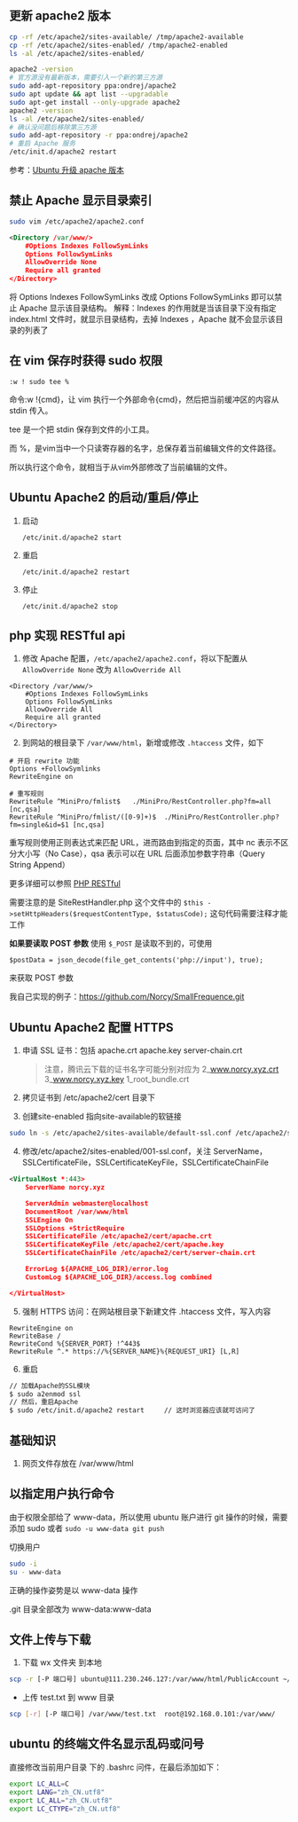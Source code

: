 ## 更新 apache2 版本
```sh
cp -rf /etc/apache2/sites-available/ /tmp/apache2-available
cp -rf /etc/apache2/sites-enabled/ /tmp/apache2-enabled
ls -al /etc/apache2/sites-enabled/

apache2 -version
# 官方源没有最新版本，需要引入一个新的第三方源
sudo add-apt-repository ppa:ondrej/apache2
sudo apt update && apt list --upgradable
sudo apt-get install --only-upgrade apache2
apache2 -version
ls -al /etc/apache2/sites-enabled/
# 确认没问题后移除第三方源
sudo add-apt-repository -r ppa:ondrej/apache2
# 重启 Apache 服务
/etc/init.d/apache2 restart
```


参考：[Ubuntu 升级 apache 版本](https://www.cnblogs.com/duoxuan/p/12552692.html)

## 禁止 Apache 显示目录索引

```sh
sudo vim /etc/apache2/apache2.conf
```

```xml
<Directory /var/www/>
	#Options Indexes FollowSymLinks
	Options FollowSymLinks
	AllowOverride None
	Require all granted
</Directory>
```

将 Options Indexes FollowSymLinks 改成 Options FollowSymLinks 即可以禁止 Apache 显示该目录结构。
解释：Indexes 的作用就是当该目录下没有指定 index.html 文件时，就显示目录结构，去掉 Indexes ，Apache 就不会显示该目录的列表了

## 在 vim 保存时获得 sudo 权限
```vim
:w ! sudo tee %
```
命令:w !{cmd}，让 vim 执行一个外部命令{cmd}，然后把当前缓冲区的内容从 stdin 传入。

tee 是一个把 stdin 保存到文件的小工具。

而 %，是vim当中一个只读寄存器的名字，总保存着当前编辑文件的文件路径。

所以执行这个命令，就相当于从vim外部修改了当前编辑的文件。

## Ubuntu Apache2 的启动/重启/停止
1. 启动

	```
	/etc/init.d/apache2 start
	```
	
2. 重启

	```
	/etc/init.d/apache2 restart
	```
	
3. 停止

	```
	/etc/init.d/apache2 stop
	```

## php 实现 RESTful api
1. 修改 Apache 配置，`/etc/apache2/apache2.conf`，将以下配置从 `AllowOverride None` 改为 `AllowOverride All`

```
<Directory /var/www/>
	#Options Indexes FollowSymLinks
	Options FollowSymLinks
	AllowOverride All
	Require all granted
</Directory>
```

2. 到网站的根目录下 `/var/www/html`，新增或修改 `.htaccess` 文件，如下

```
# 开启 rewrite 功能
Options +FollowSymlinks
RewriteEngine on

# 重写规则
RewriteRule ^MiniPro/fmlist$   ./MiniPro/RestController.php?fm=all [nc,qsa]
RewriteRule ^MiniPro/fmlist/([0-9]+)$  ./MiniPro/RestController.php?fm=single&id=$1 [nc,qsa]
```

重写规则使用正则表达式来匹配 URL，进而路由到指定的页面，其中 nc 表示不区分大小写（No Case），qsa 表示可以在 URL 后面添加参数字符串（Query String Append）

更多详细可以参照 [PHP RESTful](https://www.runoob.com/php/php-restful.html)

需要注意的是 SiteRestHandler.php 这个文件中的 `$this ->setHttpHeaders($requestContentType, $statusCode);` 这句代码需要注释才能工作

**如果要读取 POST 参数**
使用 `$_POST` 是读取不到的，可使用

```
$postData = json_decode(file_get_contents('php://input'), true);
```

来获取 POST 参数


我自己实现的例子：https://github.com/Norcy/SmallFrequence.git


## Ubuntu Apache2 配置 HTTPS
1. 申请 SSL 证书：包括 apache.crt apache.key server-chain.crt

	> 注意，腾讯云下载的证书名字可能分别对应为 2_www.norcy.xyz.crt 3_www.norcy.xyz.key 1_root_bundle.crt

2. 拷贝证书到 /etc/apache2/cert 目录下
3. 创建site-enabled 指向site-available的软链接

```sh
sudo ln -s /etc/apache2/sites-available/default-ssl.conf /etc/apache2/sites-enabled/001-ssl.conf
```
4. 修改/etc/apache2/sites-enabled/001-ssl.conf，关注 ServerName，SSLCertificateFile，SSLCertificateKeyFile，SSLCertificateChainFile

```xml
<VirtualHost *:443>
	ServerName norcy.xyz

	ServerAdmin webmaster@localhost
	DocumentRoot /var/www/html
	SSLEngine On
	SSLOptions +StrictRequire
	SSLCertificateFile /etc/apache2/cert/apache.crt
	SSLCertificateKeyFile /etc/apache2/cert/apache.key
	SSLCertificateChainFile /etc/apache2/cert/server-chain.crt

	ErrorLog ${APACHE_LOG_DIR}/error.log
	CustomLog ${APACHE_LOG_DIR}/access.log combined

</VirtualHost>
```

5. 强制 HTTPS 访问：在网站根目录下新建文件 .htaccess 文件，写入内容
```
RewriteEngine on
RewriteBase / 
RewriteCond %{SERVER_PORT} !^443$
RewriteRule ^.* https://%{SERVER_NAME}%{REQUEST_URI} [L,R]  
```

6. 重启
```sh
// 加载Apache的SSL模块
$ sudo a2enmod ssl
// 然后，重启Apache 
$ sudo /etc/init.d/apache2 restart     // 这时浏览器应该就可访问了
```



## 基础知识
1. 网页文件存放在 /var/www/html

## 以指定用户执行命令
由于权限全部给了 www-data，所以使用 ubuntu 账户进行 git 操作的时候，需要添加 sudo 或者 `sudo -u www-data git push`

切换用户

```sh
sudo -i
su - www-data
```

正确的操作姿势是以 www-data 操作

.git 目录全部改为 www-data:www-data


## 文件上传与下载
1. 下载 wx 文件夹 到本地

```sh
scp -r [-P 端口号] ubuntu@111.230.246.127:/var/www/html/PublicAccount ~/Desktop/wx/
```

+ 上传 test.txt 到 www 目录

```sh
scp [-r] [-P 端口号] /var/www/test.txt  root@192.168.0.101:/var/www/
```

## ubuntu 的终端文件名显示乱码或问号 
直接修改当前用户目录 下的 .bashrc 问件，在最后添加如下：

```sh
export LC_ALL=C
export LANG="zh_CN.utf8"
export LC_ALL="zh_CN.utf8"
export LC_CTYPE="zh_CN.utf8"
```
